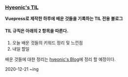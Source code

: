 ### [Hyeonic's TIL](https://hyeonic.github.io/)

__Vuepress로 제작한 하루에 배운 것들을 기록하는 TIL 전용 블로그__ 


#### TIL 규칙은 아래의 2 항목을 따른다.

 1. 오늘 배운 것들의 키워드 정리 및 느낀점
 2. 내일 할일

배운 것들에 대한 정리는 [hyeonic's Blog](https://hyeonic.tistory.com/)에 정리 할 예정이다. 

2020-12-21 ~ing